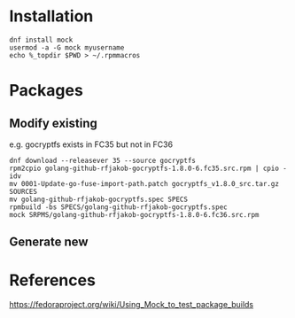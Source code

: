 
# Installation 

```commandline
dnf install mock
usermod -a -G mock myusername
echo %_topdir $PWD > ~/.rpmmacros
```


# Packages

## Modify existing

e.g. gocryptfs exists in FC35 but not in FC36

```commandline
dnf download --releasever 35 --source gocryptfs
rpm2cpio golang-github-rfjakob-gocryptfs-1.8.0-6.fc35.src.rpm | cpio -idv
mv 0001-Update-go-fuse-import-path.patch gocryptfs_v1.8.0_src.tar.gz SOURCES
mv golang-github-rfjakob-gocryptfs.spec SPECS
rpmbuild -bs SPECS/golang-github-rfjakob-gocryptfs.spec
mock SRPMS/golang-github-rfjakob-gocryptfs-1.8.0-6.fc36.src.rpm
```


## Generate new


# References

https://fedoraproject.org/wiki/Using_Mock_to_test_package_builds
